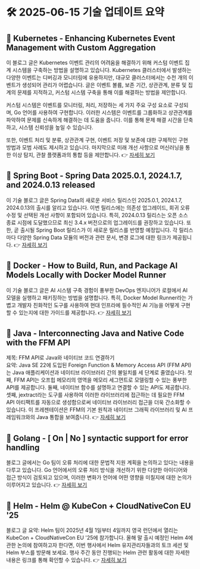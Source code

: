 # 🛠️ 2025-06-15 기술 업데이트 요약

## 🔹 Kubernetes - Enhancing Kubernetes Event Management with Custom Aggregation
이 블로그 글은 Kubernetes 이벤트 관리의 어려움을 해결하기 위해 커스텀 이벤트 집계 시스템을 구축하는 방법을 설명하고 있습니다. Kubernetes 클러스터에서 발생하는 다양한 이벤트는 디버깅과 모니터링에 유용하지만, 대규모 클러스터에서는 수천 개의 이벤트가 생성되어 관리가 어렵습니다. 글은 이벤트 볼륨, 보존 기간, 상관관계, 분류 및 집계의 문제를 지적하고, 커스텀 시스템 구축을 통해 이를 해결하는 방법을 제안합니다. 

커스텀 시스템은 이벤트를 모니터링, 처리, 저장하는 세 가지 주요 구성 요소로 구성되며, Go 언어를 사용하여 구현합니다. 이러한 시스템은 이벤트를 그룹화하고 상관관계를 파악하여 문제를 신속하게 해결하는 데 도움을 줍니다. 이를 통해 문제 해결 시간을 단축하고, 시스템 신뢰성을 높일 수 있습니다. 

또한, 이벤트 처리 및 분류, 상관관계 구현, 이벤트 저장 및 보존에 대한 구체적인 구현 방법과 모범 사례도 제시하고 있습니다. 마지막으로 미래 개선 사항으로 머신러닝을 통한 이상 탐지, 관찰 플랫폼과의 통합 등을 제안합니다.
👉 [자세히 보기](https://kubernetes.io/blog/2025/06/10/enhancing-kubernetes-event-management-custom-aggregation/)

## 🔹 Spring Boot - Spring Data 2025.0.1, 2024.1.7, and 2024.0.13 released
이 기술 블로그 글은 Spring Data의 새로운 서비스 릴리스인 2025.0.1, 2024.1.7, 2024.0.13의 출시를 알리고 있습니다. 이번 릴리스에는 의존성 업그레이드, 회귀 오류 수정 및 선택된 개선 사항이 포함되어 있습니다. 특히, 2024.0.13 릴리스는 오픈 소스 종료 시점에 도달했으므로 최신 3.4.x 버전으로의 업그레이드를 권장하고 있습니다. 또한, 곧 출시될 Spring Boot 릴리스가 이 새로운 릴리스를 반영할 예정입니다. 각 릴리스마다 다양한 Spring Data 모듈의 버전과 관련 문서, 변경 로그에 대한 링크가 제공됩니다.
👉 [자세히 보기](https://spring.io/blog/2025/06/13/spring-data-2025-0-1-2024-1-7-and-2024-0-13-released)

## 🔹 Docker - How to Build, Run, and Package AI Models Locally with Docker Model Runner
이 기술 블로그 글은 AI 시스템 구축 경험이 풍부한 DevOps 엔지니어가 로컬에서 AI 모델을 실행하고 패키징하는 방법을 설명합니다. 특히, Docker Model Runner라는 가볍고 개발자 친화적인 도구를 사용하여 현대 인프라에 필수적인 AI 기능을 어떻게 구현할 수 있는지에 대한 가이드를 제공합니다.
👉 [자세히 보기](https://www.docker.com/blog/how-to-build-run-and-package-ai-models-locally-with-docker-model-runner/)

## 🔹 Java - Interconnecting Java and Native Code with the FFM API
제목: FFM API로 Java와 네이티브 코드 연결하기  
요약: Java SE 22에 도입된 Foreign Function & Memory Access API (FFM API)는 Java 애플리케이션과 네이티브 라이브러리 간의 불일치를 세 단계로 줄였습니다. 첫째, FFM API는 오프힙 메모리의 영역을 메모리 세그먼트로 모델링할 수 있는 풍부한 API를 제공합니다. 둘째, 네이티브 함수를 설명하고 연결할 수 있는 API도 제공합니다. 셋째, jextract라는 도구를 사용하여 이러한 라이브러리에 접근하는 데 필요한 FFM API 아티팩트를 자동으로 생성함으로써 네이티브 라이브러리 접근을 더욱 간소화할 수 있습니다. 이 프레젠테이션은 FFM의 기본 원칙과 네이티브 그래픽 라이브러리 및 AI 프레임워크와의 Java 통합을 보여줍니다.
👉 [자세히 보기](https://inside.java/2025/06/14/javaone-ffm/)

## 🔹 Golang - [ On | No ] syntactic support for error handling
블로그 글에서는 Go 팀이 오류 처리에 대한 문법적 지원 계획을 논의하고 있다는 내용을 다루고 있습니다. Go 언어에서의 오류 처리 방식을 개선하기 위한 다양한 아이디어와 접근 방식이 검토되고 있으며, 이러한 변화가 언어에 어떤 영향을 미칠지에 대한 논의가 이루어지고 있습니다.
👉 [자세히 보기](https://go.dev/blog/error-syntax)

## 🔹 Helm - Helm @ KubeCon + CloudNativeCon EU '25
블로그 글 요약: Helm 팀이 2025년 4월 1일부터 4일까지 영국 런던에서 열리는 KubeCon + CloudNativeCon EU '25에 참가합니다. 올해 말 출시 예정인 Helm 4에 관한 논의에 참여하고자 한다면, 이번 행사에서 Helm 유지관리자들과의 토크 세션 및 Helm 부스를 방문해 보세요. 행사 주간 동안 진행되는 Helm 관련 활동에 대한 자세한 내용은 링크를 통해 확인할 수 있습니다.
👉 [자세히 보기](https://helm.sh/blog/helm-at-kubecon-eu-25/)


